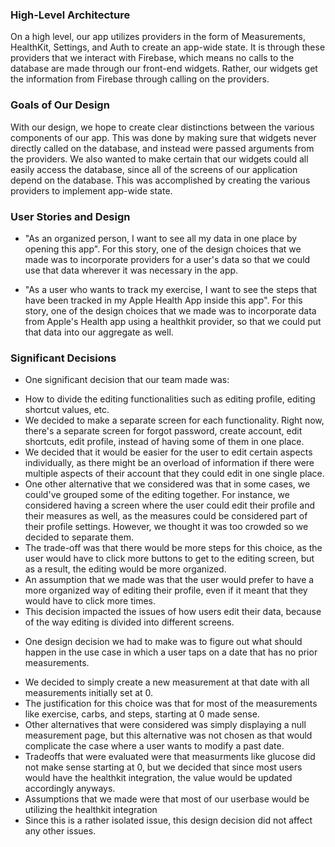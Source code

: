 ### High-Level Architecture

On a high level, our app utilizes providers in the form of Measurements, HealthKit, Settings, and Auth to create an app-wide state. It is through these providers that we interact with Firebase, which means no calls to the database are made through our front-end widgets. Rather, our widgets get the information from Firebase through calling on the providers.

### Goals of Our Design

With our design, we hope to create clear distinctions between the various components of our app. This was done by making sure that widgets never directly called on the database, and instead were passed arguments from the providers. We also wanted to make certain that our widgets could all easily access the database, since all of the screens of our application depend on the database. This was accomplished by creating the various providers to implement app-wide state.

### User Stories and Design
* "As an organized person, I want to see all my data in one place by opening this app". For this story, one of the design choices that we made was to incorporate providers for a user's data so that we could use that data wherever it was necessary in the app. 

* "As a user who wants to track my exercise, I want to see the steps that have been tracked in my Apple Health App inside this app". For this story, one of the design choices that we made was to incorporate data from Apple's Health app using a healthkit provider, so that we could put that data into our aggregate as well.

### Significant Decisions
* One significant decision that our team made was:
- How to divide the editing functionalities such as editing profile, editing shortcut values, etc. 
- We decided to make a separate screen for each functionality. Right now, there's a separate screen for forgot password, create account, edit shortcuts, edit profile, instead of having some of them in one place.
- We decided that it would be easier for the user to edit certain aspects individually, as there might be an overload of information if there were multiple aspects of their account that they could edit in one single place. 
- One other alternative that we considered was that in some cases, we could've grouped some of the editing together. For instance, we considered having a screen where the user could edit their profile and their measures as well, as the measures could be considered part of their profile settings. However, we thought it was too crowded so we decided to separate them.
- The trade-off was that there would be more steps for this choice, as the user would have to click more buttons to get to the editing screen, but as a result, the editing would be more organized.
- An assumption that we made was that the user would prefer to have a more organized way of editing their profile, even if it meant that they would have to click more times.
- This decision impacted the issues of how users edit their data, because of the way editing is divided into different screens. 

* One design decision we had to make was to figure out what should happen in the use case in which a user taps on a date that has no prior measurements. 
- We decided to simply create a new measurement at that date with all measurements initially set at 0. 
- The justification for this choice was that for most of the measurements like exercise, carbs, and steps, starting at 0 made sense. 
- Other alternatives that were considered was simply displaying a null measurement page, but this alternative was not chosen as that would complicate the case where a user wants to modify a past date.
- Tradeoffs that were evaluated were that measurments like glucose did not make sense starting at 0, but we decided that since most users would have the healthkit integration, the value would be updated accordingly anyways.
- Assumptions that we made were that most of our userbase would be utilizing the healthkit integration
- Since this is a rather isolated issue, this design decision did not affect any other issues.
